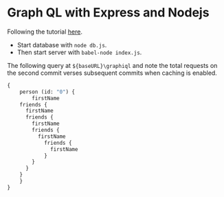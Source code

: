 # Graph QL with Express and Nodejs

Following the tutorial
[here](https://www.youtube.com/watch?v=UBGzsb2UkeY&list=WL&index=17&t=216s).

  - Start database with `node db.js`.
  - Then start server with `babel-node index.js`.

The following query at `${baseURL}\graphiql` and note the total requests
on the second commit verses subsequent commits when caching is enabled.

```GraphQl
{
	person (id: "0") {
		firstName
    friends {
      firstName
      friends {
        firstName
        friends {
          firstName
            friends {
              firstName
            }
        }
      }
    }
	}
}
```
